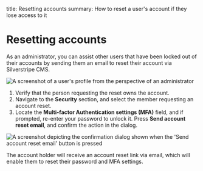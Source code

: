 title: Resetting accounts
summary: How to reset a user's account if they lose access to it

# Resetting accounts

As an administrator, you can assist other users that have been locked out of
their accounts by sending them an email to reset their account via Silverstripe CMS.

![A screenshot of a user's profile from the perspective of an administrator](../_images/02-02-1-account-reset.png)

1. Verify that the person requesting the reset owns the account.
2. Navigate to the **Security** section, and select the member requesting an
   account reset.
3. Locate the **Multi-factor Authentication settings (MFA)** field, and if
   prompted, re-enter your password to unlock it. Press
   **Send account reset email**, and confirm the action in the dialog.

![A screenshot depicting the confirmation dialog shown when the 'Send account reset email' button is pressed](../_images/02-02-2-account-reset-confirmation.png)

The account holder will receive an account reset link via email, which will
enable them to reset their password and MFA settings.
